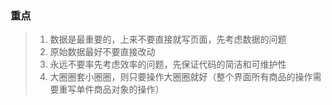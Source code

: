 ### 重点

> 1. 数据是最重要的，上来不要直接就写页面，先考虑数据的问题
> 2. 原始数据最好不要直接改动
> 3. 永远不要率先考虑效率的问题，先保证代码的简洁和可维护性
> 4. 大圈圈套小圈圈，则只要操作大圈圈就好（整个界面所有商品的操作需要重写单件商品对象的操作）


 